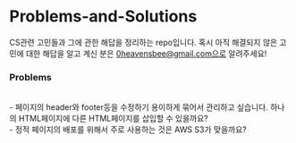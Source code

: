 # Problems-and-Solutions
CS관련 고민들과 그에 관한 해답을 정리하는 repo입니다.
혹시 아직 해결되지 않은 고민에 대한 해답을 알고 계신 분은 0heavensbee@gmail.com으로 알려주세요!

<h3> Problems </h3>
<br>
- 페이지의 header와 footer등을 수정하기 용이하게 묶어서 관리하고 싶습니다. 하나의 HTML페이지에 다른 HTML페이지를 삽입할 수 있을까요?

<br>
- 정적 페이지의 배포를 위해서 주로 사용하는 것은 AWS S3가 맞을까요?
